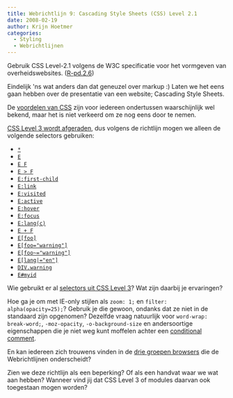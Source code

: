 ```yaml
---
title: Webrichtlijn 9: Cascading Style Sheets (CSS) Level 2.1
date: 2008-02-19
author: Krijn Hoetmer
categories: 
  - Styling
  - Webrichtlijnen
---
```

Gebruik CSS Level-2.1 volgens de W3C specificatie voor het vormgeven van overheidswebsites. ([R-pd.2.6](http://www.webrichtlijnen.nl/handleiding/ontwikkeling/productie/webstandaarden/css2-1/#r-pd-2-6))

Eindelijk 'ns wat anders dan dat geneuzel over markup :) Laten we het eens gaan hebben over de presentatie van een website; Cascading Style Sheets.

De [voordelen van CSS](http://www.webrichtlijnen.nl/handleiding/ontwikkeling/productie/css/voordelen/) zijn voor iedereen ondertussen waarschijnlijk wel bekend, maar het is niet verkeerd om ze nog eens door te nemen.

[CSS Level 3 wordt afgeraden](http://www.webrichtlijnen.nl/handleiding/ontwikkeling/productie/css/richtlijnen/#css-3), dus volgens de richtlijn mogen we alleen de volgende selectors gebruiken:

* [`*`](http://www.w3.org/TR/CSS21/selector.html#universal-selector)
* [`E`](http://www.w3.org/TR/CSS21/selector.html#type-selectors)
* [`E F`](http://www.w3.org/TR/CSS21/selector.html#descendant-selectors)
* [`E > F`](http://www.w3.org/TR/CSS21/selector.html#child-selectors)
* [`E:first-child`](http://www.w3.org/TR/CSS21/selector.html#first-child)
* [`E:link`](http://www.w3.org/TR/CSS21/selector.html#link-pseudo-classes)
* [`E:visited`](http://www.w3.org/TR/CSS21/selector.html#link-pseudo-classes)
* [`E:active`](http://www.w3.org/TR/CSS21/selector.html#dynamic-pseudo-classes)
* [`E:hover`](http://www.w3.org/TR/CSS21/selector.html#dynamic-pseudo-classes)
* [`E:focus`](http://www.w3.org/TR/CSS21/selector.html#dynamic-pseudo-classes)
* [`E:lang(c)`](http://www.w3.org/TR/CSS21/selector.html#lang)
* [`E + F`](http://www.w3.org/TR/CSS21/selector.html#adjacent-selectors)
* [`E[foo]`](http://www.w3.org/TR/CSS21/selector.html#attribute-selectors)
* [`E[foo="warning"]`](http://www.w3.org/TR/CSS21/selector.html#attribute-selectors)
* [`E[foo~="warning"]`](http://www.w3.org/TR/CSS21/selector.html#attribute-selectors)
* [`E[lang|="en"]`](http://www.w3.org/TR/CSS21/selector.html#attribute-selectors)
* [`DIV.warning`](http://www.w3.org/TR/CSS21/selector.html#class-html)
* [`E#myid`](http://www.w3.org/TR/CSS21/selector.html#id-selectors)

Wie gebruikt er al [selectors uit CSS Level 3](http://www.w3.org/TR/css3-selectors/#selectors)? Wat zijn daarbij je ervaringen?

Hoe ga je om met IE-only stijlen als `zoom: 1;` en `filter: alpha(opacity=25);`? Gebruik je die gewoon, ondanks dat ze niet in de standaard zijn opgenomen? Dezelfde vraag natuurlijk voor `word-wrap: break-word;`, `-moz-opacity`, `-o-background-size` en andersoortige eigenschappen die je niet weg kunt moffelen achter een [conditional comment](http://www.webrichtlijnen.nl/handleiding/ontwikkeling/productie/css/richtlijnen/ondersteuning-browsers/#conditional-comments).

En kan iedereen zich trouwens vinden in de [drie groepen browsers](http://www.webrichtlijnen.nl/handleiding/ontwikkeling/productie/css/richtlijnen/ondersteuning-browsers/#drie-groepen-browsers) die de Webrichtlijnen onderscheidt?

Zien we deze richtlijn als een beperking? Of als een handvat waar we wat aan hebben? Wanneer vind jij dat CSS Level 3 of modules daarvan ook toegestaan mogen worden?
